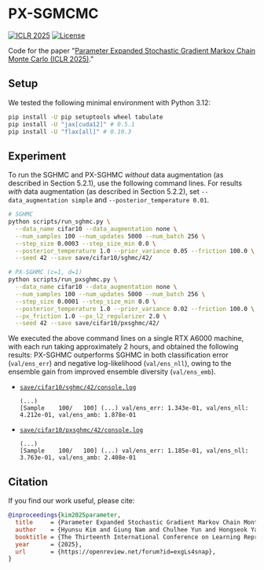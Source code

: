# PX-SGMCMC

[![ICLR 2025](https://img.shields.io/badge/ICLR-2025-blue.svg)](https://openreview.net/forum?id=exgLs4snap)
[![License](https://img.shields.io/badge/License-Apache_2.0-blue.svg)](https://opensource.org/licenses/Apache-2.0)

Code for the paper "[Parameter Expanded Stochastic Gradient Markov Chain Monte Carlo (ICLR 2025)](https://openreview.net/forum?id=exgLs4snap)."

## Setup

We tested the following minimal environment with Python 3.12:

```bash
pip install -U pip setuptools wheel tabulate
pip install -U "jax[cuda12]" # 0.5.1
pip install -U "flax[all]" # 0.10.3
```

## Experiment

To run the SGHMC and PX-SGHMC _without_ data augmentation (as described in Section 5.2.1), use the following command lines.
For results _with_ data augmentation (as described in Section 5.2.2), set `--data_augmentation simple` and `--posterior_temperature 0.01`.

```bash
# SGHMC
python scripts/run_sghmc.py \
  --data_name cifar10 --data_augmentation none \
  --num_samples 100 --num_updates 5000 --num_batch 256 \
  --step_size 0.0003 --step_size_min 0.0 \
  --posterior_temperature 1.0 --prior_variance 0.05 --friction 100.0 \
  --seed 42 --save save/cifar10/sghmc/42/
```

```bash
# PX-SGHMC (c=1, d=1)
python scripts/run_pxsghmc.py \
  --data_name cifar10 --data_augmentation none \
  --num_samples 100 --num_updates 5000 --num_batch 256 \
  --step_size 0.0001 --step_size_min 0.0 \
  --posterior_temperature 1.0 --prior_variance 0.02 --friction 100.0 \
  --px_friction 1.0 --px_l2_regularizer 2.0 \
  --seed 42 --save save/cifar10/pxsghmc/42/
```

We executed the above command lines on a single RTX A6000 machine, with each run taking approximately 2 hours, and obtained the following results: PX-SGHMC outperforms SGHMC in both classification error (`val/ens_err`) and negative log-likelihood (`val/ens_nll`), owing to the ensemble gain from improved ensemble diversity (`val/ens_emb`).

- [`save/cifar10/sghmc/42/console.log`](save/cifar10/sghmc/42/console.log)
  ```
  (...)
  [Sample    100/   100] (...) val/ens_err: 1.343e-01, val/ens_nll: 4.212e-01, val/ens_amb: 1.878e-01
  ```

- [`save/cifar10/pxsghmc/42/console.log`](save/cifar10/pxsghmc/42/console.log)
  ```
  (...)
  [Sample    100/   100] (...) val/ens_err: 1.185e-01, val/ens_nll: 3.763e-01, val/ens_amb: 2.408e-01
  ```

## Citation

If you find our work useful, please cite:

```bibtex
@inproceedings{kim2025parameter,
  title     = {Parameter Expanded Stochastic Gradient Markov Chain Monte Carlo},
  author    = {Hyunsu Kim and Giung Nam and Chulhee Yun and Hongseok Yang and Juho Lee},
  booktitle = {The Thirteenth International Conference on Learning Representations},
  year      = {2025},
  url       = {https://openreview.net/forum?id=exgLs4snap},
}
```